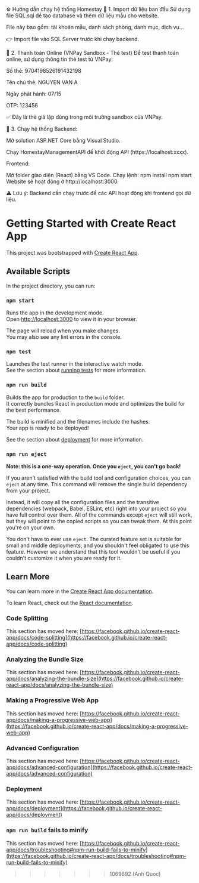 ⚙️ Hướng dẫn chạy hệ thống Homestay
📁 1. Import dữ liệu ban đầu
Sử dụng file SQL.sql để tạo database và thêm dữ liệu mẫu cho website.

File này bao gồm: tài khoản mẫu, danh sách phòng, danh mục, dịch vụ...

👉 Import file vào SQL Server trước khi chạy backend.

🧾 2. Thanh toán Online (VNPay Sandbox - Thẻ test)
Để test thanh toán online, sử dụng thông tin thẻ test từ VNPay:

Số thẻ: 9704198526191432198

Tên chủ thẻ: NGUYEN VAN A

Ngày phát hành: 07/15

OTP: 123456

✅ Đây là thẻ giả lập dùng trong môi trường sandbox của VNPay.

🚀 3. Chạy hệ thống
Backend:

Mở solution ASP.NET Core bằng Visual Studio.

Chạy HomestayManagementAPI để khởi động API (https://localhost:xxxx).

Frontend:

Mở folder giao diện (React) bằng VS Code.
Chạy lệnh:
npm install
npm start
Website sẽ hoạt động ở http://localhost:3000.

⚠️ Lưu ý: Backend cần chạy trước để các API hoạt động khi frontend gọi dữ liệu.



# Getting Started with Create React App

This project was bootstrapped with [Create React App](https://github.com/facebook/create-react-app).

## Available Scripts

In the project directory, you can run:

### `npm start`

Runs the app in the development mode.\
Open [http://localhost:3000](http://localhost:3000) to view it in your browser.

The page will reload when you make changes.\
You may also see any lint errors in the console.

### `npm test`

Launches the test runner in the interactive watch mode.\
See the section about [running tests](https://facebook.github.io/create-react-app/docs/running-tests) for more information.

### `npm run build`

Builds the app for production to the `build` folder.\
It correctly bundles React in production mode and optimizes the build for the best performance.

The build is minified and the filenames include the hashes.\
Your app is ready to be deployed!

See the section about [deployment](https://facebook.github.io/create-react-app/docs/deployment) for more information.

### `npm run eject`

**Note: this is a one-way operation. Once you `eject`, you can't go back!**

If you aren't satisfied with the build tool and configuration choices, you can `eject` at any time. This command will remove the single build dependency from your project.

Instead, it will copy all the configuration files and the transitive dependencies (webpack, Babel, ESLint, etc) right into your project so you have full control over them. All of the commands except `eject` will still work, but they will point to the copied scripts so you can tweak them. At this point you're on your own.

You don't have to ever use `eject`. The curated feature set is suitable for small and middle deployments, and you shouldn't feel obligated to use this feature. However we understand that this tool wouldn't be useful if you couldn't customize it when you are ready for it.

## Learn More

You can learn more in the [Create React App documentation](https://facebook.github.io/create-react-app/docs/getting-started).

To learn React, check out the [React documentation](https://reactjs.org/).

### Code Splitting

This section has moved here: [https://facebook.github.io/create-react-app/docs/code-splitting](https://facebook.github.io/create-react-app/docs/code-splitting)

### Analyzing the Bundle Size

This section has moved here: [https://facebook.github.io/create-react-app/docs/analyzing-the-bundle-size](https://facebook.github.io/create-react-app/docs/analyzing-the-bundle-size)

### Making a Progressive Web App

This section has moved here: [https://facebook.github.io/create-react-app/docs/making-a-progressive-web-app](https://facebook.github.io/create-react-app/docs/making-a-progressive-web-app)

### Advanced Configuration

This section has moved here: [https://facebook.github.io/create-react-app/docs/advanced-configuration](https://facebook.github.io/create-react-app/docs/advanced-configuration)

### Deployment

This section has moved here: [https://facebook.github.io/create-react-app/docs/deployment](https://facebook.github.io/create-react-app/docs/deployment)

### `npm run build` fails to minify

This section has moved here: [https://facebook.github.io/create-react-app/docs/troubleshooting#npm-run-build-fails-to-minify](https://facebook.github.io/create-react-app/docs/troubleshooting#npm-run-build-fails-to-minify)
>>>>>>> 1069692 (Anh Quoc)
